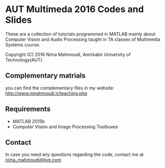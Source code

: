 # AUT Multimeda 2016 Codes and Slides

These are a collection of tutorials programmed in MATLAB mainly 
about Computer Vision and Audio Processing taught in TA classes of
Multimedia Systems course.

Copyright (C) 2016 Nima Mahmoudi, Amirkabir University of Technology(AUT)

## Complementary matrials
you can find the complementary files in my website:
http://www.nmahmoudi.ir/teaching.php

## Requirements

* MATLAB 2015b
* Computer Vision and Image Processing Toolboxes

## Contact

In case you need any questions regarding the code, contact me at nima_mahmoudi@live.com
